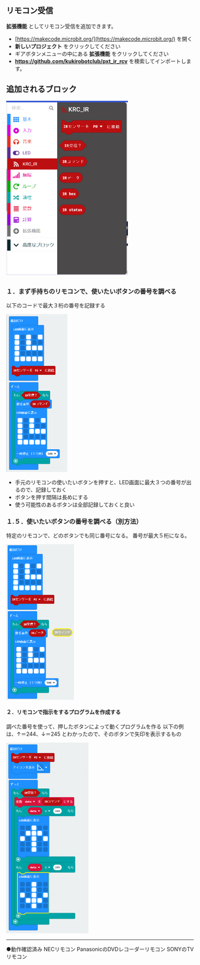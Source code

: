 
## リモコン受信

 **拡張機能** としてリモコン受信を追加できます。

* [https://makecode.microbit.org/](https://makecode.microbit.org/) を開く
* **新しいプロジェクト** をクリックしてください
* ギアボタンメニューの中にある **拡張機能** をクリックしてください
* **https://github.com/kukirobotclub/pxt_ir_rcv** を検索してインポートします。

## 追加されるブロック
<img src="Block_jpn.PNG" style="zoom:50%;" />

### １．まず手持ちのリモコンで、使いたいボタンの番号を調べる
以下のコードで最大３桁の番号を記録する

<img src="IR_read_cmd.PNG" style="zoom:50%;" />

* 手元のリモコンの使いたいボタンを押すと、LED画面に最大３つの番号が出るので、記録しておく
* ボタンを押す間隔は長めにする
* 使う可能性のあるボタンは全部記録しておくと良い

### １.５．使いたいボタンの番号を調べる（別方法）
特定のリモコンで、どのボタンでも同じ番号になる。
番号が最大５桁になる。

<img src="IR_read_data.PNG" style="zoom:50%;" />

#### ２．リモコンで指示をするプログラムを作成する
調べた番号を使って、押したボタンによって動くプログラムを作る
以下の例は、↑＝244、↓＝245 とわかったので、そのボタンで矢印を表示するもの

<img src="sample_code.PNG" style="zoom:50%;" />



------
●動作確認済み
NECリモコン
PanasonicのDVDレコーダーリモコン
SONYのTVリモコン
